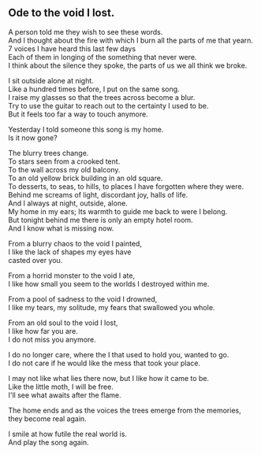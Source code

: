 ## Ode to the void I lost.  
  
A person told me they wish to see these words.  
And I thought about the fire with which I burn all the parts of me that yearn.  
7 voices I have heard this last few days  
Each of them in longing of the something that never were.  
I think about the silence they spoke, the parts of us we all think we broke.  
  
I sit outside alone at night.  
Like a hundred times before, I put on the same song.  
I raise my glasses so that the trees across become a blur.  
Try to use the guitar to reach out to the certainty I used to be.  
But it feels too far a way to touch anymore.  
  
Yesterday I told someone this song is my home.  
Is it now gone?  
  
The blurry trees change.  
To stars seen from a crooked tent.  
To the wall across my old balcony.  
To an old yellow brick building in an old square.  
To desserts, to seas, to hills, to places I have  forgotten where they were.  
Behind me screams of light, discordant joy, halls of life.  
And I always at night, outside, alone.   
My home in my ears; Its warmth to guide me back to were I belong.  
But tonight behind me there is only an empty hotel room.  
And I know what is missing now.  
  
From a blurry chaos to the void I painted,  
I like the lack of shapes my eyes have  
casted over you.  
  
From a horrid monster to the void I ate,  
I like how small you seem to the worlds I destroyed within me.  
  
From a pool of sadness to the void I drowned,  
I like my tears, my solitude, my fears that swallowed you whole.  
  
From an old soul to the void I lost,  
I like how far you are.  
I do not miss you anymore.  
  
I do no longer care, where the I that used to hold you, wanted to go.  
I do not care if he would like the mess that took your place.  
  
I may not like what lies there now, but I like how it came to be.  
Like the little moth, I will be free.  
I'll see what awaits after the flame.  
  
The home ends and as the voices the trees emerge from the memories, they become real again.  
  
I smile at how futile the real world is.  
And play the song again.